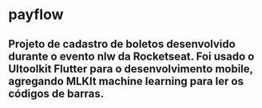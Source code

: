 # payflow

## Projeto de cadastro de boletos desenvolvido durante o evento nlw da Rocketseat. Foi usado o UItoolkit Flutter para o desenvolvimento mobile, agregando MLKIt machine learning para ler os códigos de barras.



